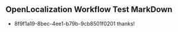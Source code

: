 ## OpenLocalization Workflow Test MarkDown
* 8f9f1a19-8bec-4ee1-b79b-9cb8501f0201 thanks!

<!--HONumber=Aug16_HO3-->


